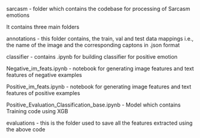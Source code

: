 sarcasm - folder which contains the codebase for processing of Sarcasm emotions

It contains three main folders

annotations - this folder contains, the train, val and test data mappings i.e., the name of the image and the corresponding captons in .json format

classifier - contains .ipynb for building classifier for positive emotion

Negative_im_feats.ipynb - notebook for generating image features and text features of negative examples

Positive_im_feats.ipynb - notebook for generating image features and text features of positive examples

Positive_Evaluation_Classification_base.ipynb - Model which contains Training code using XGB

evaluations - this is the folder used to save all the features extracted using the above code
